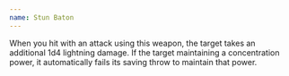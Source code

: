 ```yaml
---
name: Stun Baton
---
```

When you hit with an attack using this weapon, the target takes an additional 1d4 lightning damage. 
If the target maintaining a concentration power, it automatically fails its saving throw to maintain 
that power.